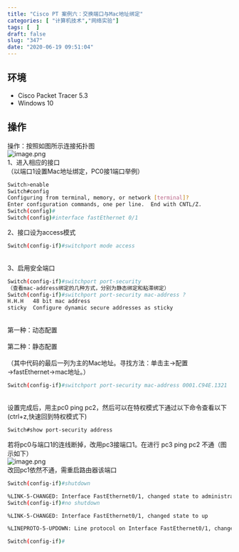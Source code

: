 ```yaml
---
title: "Cisco PT 案例六：交换端口与Mac地址绑定"
categories: [ "计算机技术","网络实验"]
tags: [  ]
draft: false
slug: "347"
date: "2020-06-19 09:51:04"
---
```


<a name=7V7nm></a>
## 环境
- Cisco Packet Tracer 5.3
- Windows 10
<a name=4z7HD></a>
## 操作
操作：按照如图所示连接拓扑图<br />![image.png](https://cdn.nlark.com/yuque/0/2020/png/376635/1592213996389-581a7c5e-27e5-4dab-9968-c7052b6eb00d.png#align=left&display=inline&height=332&margin=%5Bobject%20Object%5D&name=image.png&originHeight=332&originWidth=603&size=14827&status=done&style=none&width=603)<br />1、进入相应的接口<br />（以端口1设置Mac地址绑定，PC0接1端口举例）
```bash
Switch>enable
Switch#config
Configuring from terminal, memory, or network [terminal]?
Enter configuration commands, one per line.  End with CNTL/Z.
Switch(config)#
Switch(config)#interface fastEthernet 0/1
```
2、接口设为access模式
```bash
Switch(config-if)#switchport mode access
```

<br />3、启用安全端口
```bash
Switch(config-if)#switchport port-security
（查看mac-address绑定的几种方式，分别为静态绑定和粘滞绑定）
Switch(config-if)#switchport port-security mac-address ?
H.H.H   48 bit mac address
sticky  Configure dynamic secure addresses as sticky
```

<br />第一种：动态配置<br />
<br />第二种：静态配置<br />
<br />（其中代码的最后一列为主的Mac地址。寻找方法：单击主→配置→fastEthernet→mac地址。）
```bash
Switch(config-if)#switchport port-security mac-address 0001.C94E.1321
```

<br />设置完成后，用主pc0 ping pc2，然后可以在特权模式下通过以下命令查看以下(ctrl+z,快速回到特权模式下)
```bash
Switch#show port-security address
```
若将pc0与端口1的连线断掉，改用pc3接端口1。在进行 pc3 ping pc2 不通（图示如下）<br />![image.png](https://cdn.nlark.com/yuque/0/2020/png/376635/1592214497874-2e582696-fad4-4174-a443-abd0b2d58c46.png#align=left&display=inline&height=334&margin=%5Bobject%20Object%5D&name=image.png&originHeight=334&originWidth=554&size=15703&status=done&style=none&width=554)<br />改回pc1依然不通，需重启路由器该端口
```bash
Switch(config-if)#shutdown

%LINK-5-CHANGED: Interface FastEthernet0/1, changed state to administratively down
Switch(config-if)#no shutdown

%LINK-5-CHANGED: Interface FastEthernet0/1, changed state to up

%LINEPROTO-5-UPDOWN: Line protocol on Interface FastEthernet0/1, changed state to up

Switch(config-if)#
```
